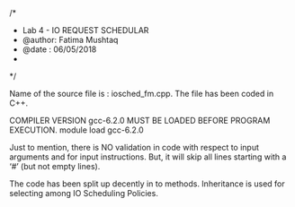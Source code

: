 /*
* Lab 4 - IO REQUEST SCHEDULAR
* @author: Fatima Mushtaq
* @date : 06/05/2018
*
*/

Name of the source file is : iosched_fm.cpp.
The file has been coded in C++.

COMPILER VERSION gcc-6.2.0 MUST BE LOADED BEFORE PROGRAM EXECUTION.
module load gcc-6.2.0

Just to mention, there is NO validation in code with respect to input arguments and for input instructions. But, it will skip all lines starting with a ‘#’ (but not empty lines). 

The code has been split up decently in to methods. Inheritance is used for selecting among IO Scheduling Policies.

